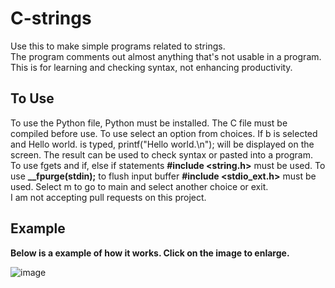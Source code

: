 # C-strings
Use this to make simple programs related to strings.<br>
The program comments out almost anything that's not usable in a program.<br>
This is for learning and checking syntax, not enhancing productivity.

## To Use
To use the Python file, Python must be installed. The C file must be compiled
before use.
To use select an option from choices. If b is selected and Hello world. is typed,
printf("Hello world.\n"); will be displayed on the screen.
The result can be used to check syntax or pasted into a program.
To use fgets and if, else if statements   **#include <string.h>**   must be used.
To use    **__fpurge(stdin);**  to flush input buffer  **#include <stdio_ext.h>**    must be used.
Select m to go to main and select another choice or exit.<br>
I am not accepting pull requests on this project.
## Example 
**Below is a example of how it works. Click on the image to enlarge.**

![image](https://github.com/user-attachments/assets/662991ab-a9a4-476f-9781-f261f1e0a590)








                                                                            
